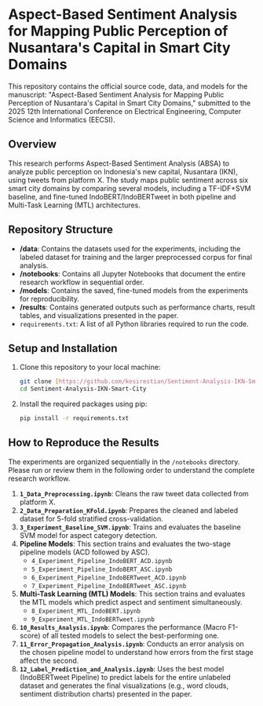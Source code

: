 # Aspect-Based Sentiment Analysis for Mapping Public Perception of Nusantara's Capital in Smart City Domains

This repository contains the official source code, data, and models for the manuscript: "Aspect-Based Sentiment Analysis for Mapping Public Perception of Nusantara's Capital in Smart City Domains," submitted to the 2025 12th International Conference on Electrical Engineering, Computer Science and Informatics (EECSI).

## Overview

This research performs Aspect-Based Sentiment Analysis (ABSA) to analyze public perception on Indonesia's new capital, Nusantara (IKN), using tweets from platform X. The study maps public sentiment across six smart city domains by comparing several models, including a TF-IDF+SVM baseline, and fine-tuned IndoBERT/IndoBERTweet in both pipeline and Multi-Task Learning (MTL) architectures. 

## Repository Structure

-   **/data**: Contains the datasets used for the experiments, including the labeled dataset for training and the larger preprocessed corpus for final analysis.
-   **/notebooks**: Contains all Jupyter Notebooks that document the entire research workflow in sequential order.
-   **/models**: Contains the saved, fine-tuned models from the experiments for reproducibility.
-   **/results**: Contains generated outputs such as performance charts, result tables, and visualizations presented in the paper.
-   `requirements.txt`: A list of all Python libraries required to run the code.

## Setup and Installation

1.  Clone this repository to your local machine:
    ```bash
    git clone [https://github.com/kesirestian/Sentiment-Analysis-IKN-Smart-City.git](https://github.com/kesirestian/Sentiment-Analysis-IKN-Smart-City.git)
    cd Sentiment-Analysis-IKN-Smart-City
    ```
2.  Install the required packages using pip:
    ```bash
    pip install -r requirements.txt
    ```

## How to Reproduce the Results

The experiments are organized sequentially in the `/notebooks` directory. Please run or review them in the following order to understand the complete research workflow.

1.  **`1_Data_Preprocessing.ipynb`**: Cleans the raw tweet data collected from platform X.
2.  **`2_Data_Preparation_KFold.ipynb`**: Prepares the cleaned and labeled dataset for 5-fold stratified cross-validation.
3.  **`3_Experiment_Baseline_SVM.ipynb`**: Trains and evaluates the baseline SVM model for aspect category detection.
4.  **Pipeline Models**: This section trains and evaluates the two-stage pipeline models (ACD followed by ASC).
    * `4_Experiment_Pipeline_IndoBERT_ACD.ipynb`
    * `5_Experiment_Pipeline_IndoBERT_ASC.ipynb`
    * `6_Experiment_Pipeline_IndoBERTweet_ACD.ipynb`
    * `7_Experiment_Pipeline_IndoBERTweet_ASC.ipynb`
5.  **Multi-Task Learning (MTL) Models**: This section trains and evaluates the MTL models which predict aspect and sentiment simultaneously.
    * `8_Experiment_MTL_IndoBERT.ipynb`
    * `9_Experiment_MTL_IndoBERTweet.ipynb`
6.  **`10_Results_Analysis.ipynb`**: Compares the performance (Macro F1-score) of all tested models to select the best-performing one.
7.  **`11_Error_Propagation_Analysis.ipynb`**: Conducts an error analysis on the chosen pipeline model to understand how errors from the first stage affect the second.
8.  **`12_Label_Prediction_and_Analysis.ipynb`**: Uses the best model (IndoBERTweet Pipeline) to predict labels for the entire unlabeled dataset and generates the final visualizations (e.g., word clouds, sentiment distribution charts) presented in the paper.
